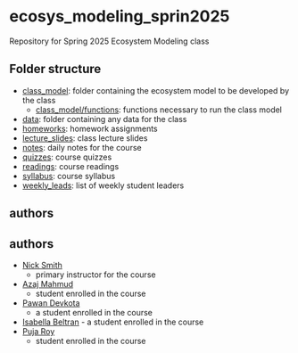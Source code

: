 # ecosys_modeling_sprin2025 
Repository for Spring 2025 Ecosystem Modeling class

## Folder structure
- [class_model](class_model): folder containing the ecosystem model to be developed by the class
	- [class_model/functions](class_model/functions): functions necessary to run the class model
- [data](data): folder containing any data for the class
- [homeworks](homeworks): homework assignments
- [lecture_slides](lecture_slides): class lecture slides
- [notes](notes): daily notes for the course
- [quizzes](quizzes): course quizzes
- [readings](readings): course readings
- [syllabus](syllabus): course syllabus
- [weekly_leads](weekly_leads): list of weekly student leaders

## authors
## authors
- [Nick Smith](mailto:nick.smith@ttu.edu)
	- primary instructor for the course
- [Azaj Mahmud](mailto:azmahmud@ttu.edu)
  - student enrolled in the course
- [Pawan Devkota](mailto:pdevkota@ttu.edu)
	- a student enrolled in the course
- [Isabella Beltran](mailto:ibeltran@ttu.edu)
        - a student enrolled in the course
- [Puja Roy](mailto:puroy@ttu.edu)
	- student enrolled in the course

